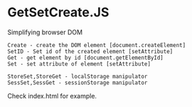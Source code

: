 # GetSetCreate.JS

Simplifying browser DOM 

    Create - create the DOM element [document.createElement]
    SetID - Set id of the created element [setAttribute]
    Get - get element by id [document.getElementById]
    Set - set attribute of element [setAttribute]

    StoreSet,StoreGet - localStorage manipulator
    SessSet,SessGet - sessionStorage manipulator
    
Check index.html for example.
